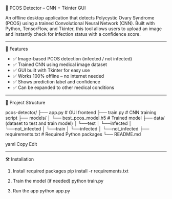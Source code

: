  🧠 PCOS Detector – CNN + Tkinter GUI

An offline desktop application that detects Polycystic Ovary Syndrome (PCOS) using a trained Convolutional Neural Network (CNN). Built with Python, TensorFlow, and Tkinter, this tool allows users to upload an image and instantly check for infection status with a confidence score.

---

 🚀 Features

- ✅ Image-based PCOS detection (infected / not infected)
- ✅ Trained CNN using medical image dataset
- ✅ GUI built with Tkinter for easy use
- ✅ Works 100% offline – no internet needed
- ✅ Shows prediction label and confidence
- ✅ Can be expanded to other medical conditions

---

 📁 Project Structure

pcos-detector/
├── app.py # GUI frontend
├── train.py # CNN training script
├── models/
│ └── best_pcos_model.h5 # Trained model
├── data/  (dataset to test and train model)
│ └──test
│    └──infected
│    └──not_infected
│ └──train
│    └──infected
│    └──not_infected
├── requirements.txt # Required Python packages
└── README.md

yaml
Copy
Edit

---

🛠️ Installation

 1. Install required packages
pip install -r requirements.txt

 2. Train the model (if needed)
python train.py

 3. Run the app
python app.py
